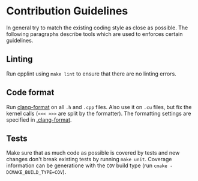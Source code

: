 # Contribution Guidelines
In general try to match the existing coding style as close as possible.
The following paragraphs describe tools which are used to enforces certain guidelines.

## Linting

Run cpplint using `make lint` to ensure that there are no linting errors.

## Code format

Run [clang-format](http://clang.llvm.org/docs/ClangFormat.html) on all `.h` and `.cpp` files. Also use it on `.cu` files,
but fix the kernel calls (`<<< >>>` are split by the formatter).
The formatting settings are specified in [.clang-format](.clang-format).

## Tests

Make sure that as much code as possible is covered by tests and new changes don't break existing tests by
running `make unit`. Coverage information can be generatione with the `COV` build type (run `cmake -DCMAKE_BUILD_TYPE=COV`).
